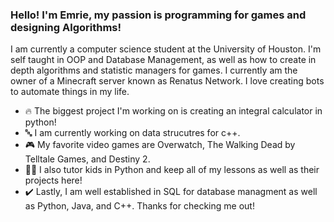 ### Hello! I'm Emrie, my passion is programming for games and designing Algorithms!
I am currently a computer science student at the University of Houston. I'm self taught in OOP and Database Management, as well as how to create in depth algorithms and statistic managers for games.
I currently am the owner of a Minecraft server known as Renatus Network.
I love creating bots to automate things in my life.
- 🔥 The biggest project I'm working on is creating an integral calculator in python!
- 🔤 I am currently working on data strucutres for c++.
- 🎮 My favorite video games are Overwatch, The Walking Dead by Telltale Games, and Destiny 2.
- 👨‍🏫 I also tutor kids in Python and keep all of my lessons as well as their projects here!
- ✔️ Lastly, I am well established in SQL for database managment as well as Python, Java, and C++.
Thanks for checking me out!


<!--
**Raconteur37/Raconteur37** is a ✨ _special_ ✨ repository because its `README.md` (this file) appears on your GitHub profile.

Here are some ideas to get you started:

Hello! I'm Cameron, and while programming is my passion, Gits are a requirement!
I have taken 3 AP classes in computer science but I am self taught in OOP and Database Managment, as well as how to create in depth algorithms.
I currently work full time on the minecraft server known as Renatus Network.
I love creating bots to automate things in my life, and I have a passion coding for games!
- 🔥 The biggest project I'm working on is re designing the KitPvp gamemode for Renatus!
- 🔤 I have started focusing more on C++ as well as C#.
- 🎮 My favorite video games are Destiny 2 and The Walking Dead by Telltale games.
- 👨‍🏫 I also tutor kids in python and keep all of my lessons as well as their projects here!
- ❌ I know to never to use global variables or abuse static methods unless it's the only option, don't worry.
I am well established in SQL for data base managment as well as Python and Java. 
For java, I like OOP since to me, it's the most efficient. 
